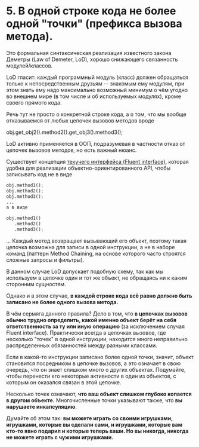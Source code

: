 # 5. В одной строке кода не более одной "точки" (префикса вызова метода).

Это формальная синтаксическая реализация известного закона Деметры (Law of Demeter, LoD), хорошо снижающего связанность модулей/классов.

LoD гласит: каждый программный модуль (класс) должен обращаться только к непосредственным друзьям -- знакомым ему модулям, при этом знать ему надо максимально возможный минимум о чём угодно во внешнем мире (в том числе и об используемых модулях), кроме своего прямого кода.

Речь тут не просто о конкретной строке кода, а о том, что мы вообще отказываемся от любых цепочек вызовов методов вроде

obj.get_obj2().method2().get_obj3().method3();

LoD активно применяется в ООП, подразумевая в частности отказ от цепочек вызовов методов, но есть важный нюанс.

Существует концепция [текучего интерфейса (Fluent interface)](https://ru.wikipedia.org/wiki/Fluent_interface), которая удобна для реализации объектно-ориентированного API, чтобы записывать код не в виде

```python
obj.method1();
obj.method2();
obj.method3();
...
а в виде

obj.method1()
   .method2()
   .method3();
```

...
Каждый метод возвращает вызывающий его объект, поэтому такая цепочка возможна для записи в одной инструкции, а не в наборе команд (паттерн Method Chaining, на основе которого часто строятся сложные запросы и фильтры).

В данном случае LoD допускает подобную схему, так как мы используем в цепочке один и тот же объект, не обращаясь ни к каким сторонним сущностям.

Однако и в этом случае, **в каждой строке кода всё равно должно быть записано не более одного вызова метода.**

В чём сермяга данного правила? Дело в том, что **в цепочках вызовов обычно трудно определить, какой именно объект берёт на себя ответственность за ту или иную операцию** (за исключением случая Fluent interface). Практически всегда в цепочках вызовов, где несколько "точек" в одной инструкции, находится много неправильно распределенных обязанностей между разными классами.

Если в какой-то инструкции записано более одной точки, значит, объект становится посредником в цепочке вызовов, а это означает в свою очередь, что он знает слишком много о других объектах. Подумайте, чтобы перенести его некоторые активности в один из объектов, с которым он оказался связан в этой цепочке.

Несколько точек означают, **что ваш объект слишком глубоко копается в другом объекте.** Многочисленные точки указывают также, что **вы нарушаете инкапсуляцию**.

Думайте об этом так: **вы можете играть со своими игрушками, игрушками, которые вы сделали сами, и игрушками, которые вам кто-то явно подарил и которые теперь ваши. Но вы никогда, никогда не можете играть с чужими игрушками.**
